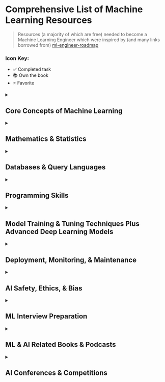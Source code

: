 # Comprehensive List of Machine Learning Resources

> Resources (a majority of which are free) needed to become a Machine Learning Engineer which were inspired by (and many links borrowed from) [ml-engineer-roadmap](https://github.com/enkaranfiles/Machine-Learning-Engineer-Roadmap)

### Icon Key:
- ✅ Completed task
- 📚 Own the book
- ⭐️ Favorite

<details>
<summary><h2>Core Concepts of Machine Learning</h2></summary>

### Fundamentals
- **General ML:**
  - [The cold start problem: how to break into machine learning](https://towardsdatascience.com/the-cold-start-problem-how-to-break-into-machine-learning-732ee9fedf1d) ✅
  - [How to Start Learning Machine Learning?](https://www.geeksforgeeks.org/how-to-start-learning-machine-learning/) ✅
  - [How you can get a world-class machine learning education for free](https://elitedatascience.com/learn-machine-learning#step-0) ✅
  - [Getting Started with Applied Machine Learning](https://machinelearningmastery.com/start-here/#getstarted) ✅
  - [Get started with AI and machine learning in 3 months](https://medium.com/@gordicaleksa/get-started-with-ai-and-machine-learning-in-3-months-5236d5e0f230) ✅ ⭐️
  - [HarvardX: Data Science: Machine Learning](https://www.edx.org/learn/machine-learning/harvard-university-data-science-machine-learning) 

- **Deep Learning:**
  - [MIT 6.S191: Introduction to Deep Learning Playlist](https://www.youtube.com/playlist?list=PLtBw6njQRU-rwp5__7C0oIVt26ZgjG9NI) ⭐️
  - [Inside Deep Learning: Math, Algorithms, Models](https://a.co/d/02Fq4g2S) 📚
  - [Generative Deep Learning: Teaching Machines To Paint, Write, Compose, and Play](https://a.co/d/05eavlbG) 
  - [Practical Deep Learning for Coders](https://course.fast.ai) 
  - [NYU Deep Learning Course Series](https://www.youtube.com/watch?v=0bMe_vCZo30&list=PLLHTzKZzVU9eaEyErdV26ikyolxOsz6mq)

### Learning Paradigms
- **Supervised Learning:**
  - [The Supervised Learning Workshop: A New, Interactive Approach to Understanding Supervised Learning Algorithms, 2nd Edition](https://a.co/d/0j5D1QiC)
  - [The Hundred-Page Machine Learning Book](https://a.co/d/0bPoJHC8)
  - [Supervised Learning Crash Course](https://www.youtube.com/watch?v=4qVRBYAdLAo)✅

- **Unsupervised Learning:**
  - [Hands-On Unsupervised Learning Using Python: How to Build Applied Machine Learning Solutions from Unlabeled Data](https://a.co/d/0aVPVWBQ)
  - [Unsupervised learning explained](https://www.youtube.com/watch?v=lEfrr0Yr684)✅
  - [Unsupervised Learning Crash Course](https://www.youtube.com/watch?v=JnnaDNNb380)✅

### Essential Libraries
- **Numpy:**
  - [Python NumPy tutorials for Beginners](https://www.youtube.com/watch?v=GB9ByFAIAH4)
  - [NumPy Tutorial : Numpy Full Course](https://www.youtube.com/watch?v=8Y0qQEh7dJg)
  - [Introduction to Numerical Computing with NumPy](https://www.youtube.com/watch?v=ZB7BZMhfPgk)

- **Pandas:**
  - [Complete Python Pandas Data Science Tutorial! (Reading CSV/Excel files, Sorting, Filtering, Groupby)](https://www.youtube.com/watch?v=vmEHCJofslg)
  - [Introduction to Data Processing in Python with Pandas | SciPy 2019 Tutorial | Daniel Chen](https://www.youtube.com/watch?v=5rNu16O3YNE)
  - [Solving real world data science tasks with Python Pandas!](https://www.youtube.com/watch?v=eMOA1pPVUc4)
  - [Python Pandas Tutorial (Part 1): Getting Started with Data Analysis - Installation and Loading Data](https://www.youtube.com/watch?v=ZyhVh-qRZPA&list=PL-osiE80TeTsWmV9i9c58mdDCSskIFdDS)

- **Scikit-learn:**
  - [Machine Learning with PyTorch and Scikit-Learn](https://a.co/d/03kjoWyM) 📚
  - [Data Science from Scratch: First Principles with Python](https://a.co/d/02awIyRQ)
  - [Scikit-Learn Course - Machine Learning in Python Tutorial](https://www.youtube.com/watch?v=pqNCD_5r0IU)
  - [Real-World Python Machine Learning Tutorial w/ Scikit Learn (sklearn basics, NLP, classifiers, etc)](https://www.youtube.com/watch?v=M9Itm95JzL0)
  - [Machine Learning with Scikit-Learn, Part 1 | SciPy 2018 Tutorial | Lemaitre and Grisel](https://www.youtube.com/watch?v=4PXAztQtoTg)
  - [Machine Learning with scikit-learn Part 2 | SciPy 2018 Tutorial | Lemaitre and Grisel](https://www.youtube.com/watch?v=gK43gtGh49o)
  
- **Pytorch:**
  - [PyTorch Tutorials - Complete Beginner Course Playlist](https://www.youtube.com/playlist?list=PLqnslRFeH2UrcDBWF5mfPGpqQDSta6VK4)
  - [Pytorch Tutorial - Setting up a Deep Learning Environment (Anaconda & PyCharm)](https://www.youtube.com/watch?v=2S1dgHpqCdk&list=PLhhyoLH6IjfxeoooqP9rhU3HJIAVAJ3Vz)
  - [Programming PyTorch for Deep Learning: Creating and Deploying Deep Learning Applications](https://a.co/d/0bT9Vh8Q)
  - [Deep Learning with PyTorch: Build, train, and tune neural networks using Python tools](https://a.co/d/0iJWdouw)
  - [PyTorch - Python Deep Learning Neural Network API Series](https://www.youtube.com/playlist?list=PLZbbT5o_s2xrfNyHZsM6ufI0iZENK9xgG)
  - [Pytorch Official Repository Code Examples](https://github.com/pytorch/examples)
  - [Pytorch Official Repisitory Tutorials](https://github.com/pytorch/tutorials)
  - [Pytorch Code Examples](https://github.com/yunjey/pytorch-tutorial)

- **Tensorflow & Keras:**
  - [Hands-On Machine Learning with Scikit-Learn, Keras, and TensorFlow: Concepts, Tools, and Techniques to Build Intelligent Systems](https://a.co/d/04EULzBl)
  - [TensorFlow - Python Deep Learning Neural Network API Playlist](https://www.youtube.com/playlist?list=PLZbbT5o_s2xrwRnXk_yCPtnqqo4_u2YGL)
  - [Udacity: Intro to TensorFlow for Deep Learning](https://www.udacity.com/course/intro-to-tensorflow-for-deep-learning--ud187)
  - [Deep Learning with Swift for TensorFlow](https://a.co/d/0bcGgzme) 📚

### Advanced Topics
- **Neural Networks:**
  - [Neural Networks by 3Blue1Brown](https://www.youtube.com/watch?v=aircAruvnKk&list=PLZHQObOWTQDNU6R1_67000Dx_ZCJB-3pi) ✅ ⭐️
  - [Beginner Introduction to Neural Networks Playlist](https://www.youtube.com/playlist?list=PLxt59R_fWVzT9bDxA76AHm3ig0Gg9S3So)
  - [CS231n Winter 2016 Playlist](https://www.youtube.com/playlist?list=PLkt2uSq6rBVctENoVBg1TpCC7OQi31AlC)
  - [Make Your Own Neural Network](https://a.co/d/0fJAUlJz)
  - [Neural Networks and Deep Learning: A Textbook](https://a.co/d/00X5CE4c)
  - [Deep Learning (Adaptive Computation and Machine Learning series)](https://a.co/d/0cmGSaV1)📚
  - [Neural Network Full Course | Neural Network Tutorial For Beginners | Neural Networks | Simplilearn](https://www.youtube.com/watch?v=ob1yS9g-Zcs)
  - [Neural networks Playlist](https://www.youtube.com/playlist?list=PLZHQObOWTQDNU6R1_67000Dx_ZCJB-3pi)
 
- **Natural Language Processing:**
  - [Natural Language Processing with Transformers: Building Language Applications with Hugging Face](https://a.co/d/03yiWqiQ)
  - [Stanford CS224U: Natural Language Understanding | Spring 2019 Playlist](https://www.youtube.com/playlist?list=PLoROMvodv4rObpMCir6rNNUlFAn56Js20)
  - [Stanford CS224N: Stanford CS224N: NLP with Deep Learning | Winter 2019 Playlist](https://www.youtube.com/playlist?list=PLoROMvodv4rOhcuXMZkNm7j3fVwBBY42z)
  - [CMU Low-resource NLP Bootcamp 2020 Playlist](https://www.youtube.com/playlist?list=PL8PYTP1V4I8A1CpCzURXAUa6H4HO7PF2c)
  - [CMU Multilingual NLP 2020 Class](http://demo.clab.cs.cmu.edu/11737fa20/)

- **Generative AI:**
  - [Prompt Engineering Overview](https://www.youtube.com/watch?v=dOxUroR57xs)
  - [Generative AI for Beginners (Version 2) - A Course](https://github.com/microsoft/generative-ai-for-beginners)
  - [OpenAI Prompt Engineering](https://platform.openai.com/docs/guides/prompt-engineering)
  - [Your AI Product Needs Evals](https://hamel.dev/blog/posts/evals)
  - [Prompting Fundamentals and How to Apply them Effectively](https://eugeneyan.com/writing/prompting/)
  - [Task-Specific LLM Evals that Do & Don't Work](https://eugeneyan.com/writing/evals/)
  - [LLM From the Trenches: 10 Lessons Learned Operationalizing Models at GoDaddy](https://www.godaddy.com/resources/news/llm-from-the-trenches-10-lessons-learned-operationalizing-models-at-godaddy#h-3-prompts-aren-t-portable-across-models)
  - [Prompt Engineering | Lil'Log](https://lilianweng.github.io/posts/2023-03-15-prompt-engineering/)
  - [Prompt Engineering 201: Advanced methods and toolkits](https://amatria.in/blog/prompt201)
  - [Building and Evaluating Advanced RAG Applications](https://www.deeplearning.ai/short-courses/building-evaluating-advanced-rag/)
  - [Efficiently Serving LLMs](https://www.deeplearning.ai/short-courses/efficiently-serving-llms/)
  - [Finetuning Large Language Models](https://www.deeplearning.ai/short-courses/finetuning-large-language-models/)
  - [Reinforcement Learning from Human Feedback](https://www.deeplearning.ai/short-courses/reinforcement-learning-from-human-feedback)
  - [Advanced Retrieval for AI with Chroma](https://www.deeplearning.ai/short-courses/advanced-retrieval-for-ai/)
  - [Automated Testing for LLMOps](https://www.deeplearning.ai/short-courses/automated-testing-llmops/)
  - [Red Teaming LLM Applications](https://www.deeplearning.ai/short-courses/red-teaming-llm-applications/)
  - [LLMOps: Building Real-World Applications With Large Language Models](https://www.comet.com/site/llm-course/)
  - [Large Language Models with Semantic Search](https://www.deeplearning.ai/short-courses/large-language-models-semantic-search)
  - [Intro to Large Language Models](https://www.youtube.com/watch?v=zjkBMFhNj_g)
  - [Let's build the GPT Tokenizer](https://www.youtube.com/watch?v=zduSFxRajkE)
  - [A Hackers' Guide to Language Models](https://www.youtube.com/watch?v=jkrNMKz9pWU)
  - [A Survey of Techniques for Maximizing LLM Performance](https://www.youtube.com/watch?v=ahnGLM-RC1Y)
  - [Building Blocks for LLM Systems & Products: Eugene Yan](https://www.youtube.com/watch?v=LzeC1AQ-U5o)
 
### Datasets
- [U.S. Dovernment Datasets](https://data.gov)
- [UC Irvine Machine Learning Dataset Repository](https://archive.ics.uci.edu)
- [GitHub list of public datasets](https://github.com/awesomedata/awesome-public-datasets)
- [70+ machine Learning Datasets](https://data-flair.training/blogs/machine-learning-datasets/)
- [Article on Beginner Level Datasets](https://medium.com/machine-learning-india/getting-started-in-data-science-beginner-level-datasets-376ffe60c6fe)
</details>

</details><details><summary><h2>Mathematics & Statistics</h2></summary>
 
### Basics
- [Essential Math for Data Science: Take Control of Your Data with Fundamental Linear Algebra, Probability, and Statistics](https://a.co/d/0fqGWArP) 📚
- [Broadcasting](https://cs231n.github.io/python-numpy-tutorial/#numpy-broadcasting)
- [Voronoi Diagrams Explained](https://builtin.com/data-science/voronoi-diagram)

### Linear Algebra
- https://github.com/fastai/numerical-linear-algebra
- [Essence of linear algebra Playlist](https://www.youtube.com/playlist?list=PLZHQObOWTQDPD3MizzM2xVFitgF8hE_ab)
- [Mathematics for Machine Learning - Linear Algebra Playlist](https://www.youtube.com/playlist?list=PLiiljHvN6z1_o1ztXTKWPrShrMrBLo5P3)
- [Linear Algebra and Optimization for Machine Learning: A Textbook](https://a.co/d/0gAB515I)

### Calculus
- [Essence of calculus Playlist](https://www.youtube.com/playlist?list=PLZHQObOWTQDMsr9K-rj53DwVRMYO3t5Yr)

### Probability & Statistics
- [Statistics PL14 - Simple Linear Regression Playlist](https://www.youtube.com/playlist?list=PLIeGtxpvyG-LoKUpV0fSY8BGKIMIdmfCi)
- [Statistics Fundamentals](https://www.youtube.com/playlist?list=PLblh5JKOoLUK0FLuzwntyYI10UQFUhsY9)
- [Statistics - A Full University Course on Data Science Basics](https://www.youtube.com/watch?v=xxpc-HPKN28)
- [Probability Playlist](https://www.youtube.com/playlist?list=PLC58778F28211FA19)
- [Bayesian Statistics Made Simple | Scipy 2019 Tutorial | Allen Downey](https://www.youtube.com/watch?v=-X0BiV9n_fQ)
- [Think Stats: Exploratory Data Analysis](https://a.co/d/0aDqJBfV)
- [Practical Statistics for Data Scientists: 50+ Essential Concepts Using R and Python](https://a.co/d/0ePVRrzN)
- [Naked Statistics: Stripping the Dread from the Data](https://a.co/d/0j6upKtk)
- [Machine Learning: A Probabilistic Perspective (Adaptive Computation and Machine Learning series)](https://a.co/d/054HGCOU)
- [Pattern Recognition and Machine Learning (Information Science and Statistics)](https://a.co/d/05EwUSsG)
- [The Elements of Statistical Learning: Data Mining, Inference, and Prediction, Second Edition (Springer Series in Statistics)](https://a.co/d/048KNpku)
- [Mathematics for Machine Learning](https://mml-book.github.io/)
- [An Introduction to Linear Regression Analysis](https://www.youtube.com/watch?v=zPG4NjIkCjc) ✅

</details><details><summary><h2>Databases & Query Languages</h2></summary>
  
- **Database Concepts:**
  - [Designing Data-Intensive Applications: The Big Ideas Behind Reliable, Scalable, and Maintainable Systems](https://a.co/d/0gnicFTy)
  - [Column vs Row Oriented Databases](https://www.youtube.com/watch?v=Vw1fCeD06YI)
  - [SQL vs NoSQL or MySQL vs MongoDB](https://www.youtube.com/watch?v=ZS_kXvOeQ5Y)
    
- **SQL & Relational Databases:**
  - [Full MySQL Course for Beginners Playlist](https://www.youtube.com/playlist?list=PLyuRouwmQCjlXvBkTfGeDTq79r9_GoMt9)
    
- **NoSQL Databases:**
  - [Redis Crash Course Tutorial](https://www.youtube.com/watch?v=Hbt56gFj998)
  - [5 Redis Use Cases with Gur Dotan - Redis Labs](https://www.youtube.com/watch?v=znjGckK8abw)
    
- **Vector Databases:**
  - [Why are vector databases so FAST?](https://www.youtube.com/watch?v=cpLi-82koFM)
  - [Vector Databases simply explained! (Embeddings & Indexes)](https://www.youtube.com/watch?v=dN0lsF2cvm4)
  - [Pinecomb User Guide Playlist](https://www.youtube.com/playlist?list=PLRLVhGQeJDTLiw-ZJpgUtZW-bseS2gq9-)
  - [DeepLearning.AI: Vector Databases: from Embeddings to Applications](https://www.deeplearning.ai/short-courses/vector-databases-embeddings-applications/)
</details>

</details><details><summary><h2>Programming Skills</h2></summary>
 
### Data Structures & Algorithms
- [Grokking Algorithms: An Illustrated Guide for Programmers and Other Curious People](https://a.co/d/01VSUve4)
- [Machine Learning Algorithms](https://www.youtube.com/watch?v=NUXdtN1W1FE&list=PLEiEAq2VkUULNa6MHQAZSOBxzB6HHFXj4)

### Languages
- **Python:**
  - [The Python Tutorial](https://docs.python.org/3/tutorial/)
  - [Python for Data Analysis: Data Wrangling with pandas, NumPy, and Jupyter](https://a.co/d/0gzV89xk) 📚
  - [Automate The Boring Stuff with Python](https://automatetheboringstuff.com/)
  - [Python Crash Course, 3rd Edition: A Hands-On, Project-Based Introduction to Programming](https://a.co/d/09Tjn2fs)
  - [Learning Python: Powerful Object-Oriented Programming](https://a.co/d/05v9dcRE)
  - [Python OOP Tutorials - Working with Classes Playlist](https://www.youtube.com/playlist?list=PL-osiE80TeTsqhIuOqKhwlXsIBIdSeYtc)
  - [Python Object Oriented Programming (OOP) - For Beginners](https://www.youtube.com/watch?v=JeznW_7DlB0)
  - [Object Oriented Programming (OOP) in Python](https://www.youtube.com/watch?v=MikphENIrOo)
  - [Advanced Python - Complete Course Playlist](https://www.youtube.com/playlist?list=PLqnslRFeH2UqLwzS0AwKDKLrpYBKzLBy2)

- **C++:**
  - [C++ Tutorial Playlist](https://www.youtube.com/playlist?list=PLGLfVvz_LVvQ9S8YSV0iDsuEU8v11yP9M)
  - [C++ Programming All-in-One Tutorial Series (10 HOURS!)](https://www.youtube.com/watch?v=_bYFu9mBnr4)

- **Java:**
  - [Easy to Advanced Data Structure using Java](https://www.youtube.com/watch?v=RBSGKlAvoiM&t=10854s)

- **R:**

### Software design & Architecture
- [Designing Machine Learning Systems: An Iterative Process for Production-Ready Applications](https://a.co/d/0iO9WJJB) 📚
- [Software Design Basics Playlist](https://www.youtube.com/playlist?list=PLzMcBGfZo4-nVu4ANTe7NuU0Ny6_oyQmV)
- [A Philosophy of Software Design | John Ousterhout | Talks at Google](https://www.youtube.com/watch?v=bmSAYlu0NcY)
- [Martin Fowler - Software Design in the 21st Century](https://www.youtube.com/watch?v=6wDoopbtEqk)
- [Becoming a better developer by using the SOLID design principles by Katerina Trajchevska](https://www.youtube.com/watch?v=rtmFCcjEgEw)

### Design Patterns
- [Design Patterns in Object Oriented Programming Playlist](https://www.youtube.com/playlist?list=PLrhzvIcii6GNjpARdnO4ueTUAVR9eMBpc)
- [Design Patterns in Python by Peter Ullrich](https://www.youtube.com/watch?v=bsyjSW46TDg&t=966s)

</details><details><summary><h2>Model Training & Tuning Techniques Plus Advanced Deep Learning Models</h2></summary>
 
- [Article on Life Cycle of a Data Science Project](https://medium.com/machine-learning-india/the-life-cycle-of-a-data-science-project-d614d8d233b7) ✅
- [Adam: A Method for Stochastic Optimization](https://arxiv.org/abs/1412.6980)
- [Batch Normalization: Accelerating Deep Network Training by Reducing Internal Covariate Shift](https://arxiv.org/abs/1502.03167)
- [Layer Normalization](https://arxiv.org/abs/1607.06450)
- [Intriguing properties of neural networks](https://arxiv.org/abs/1312.6199)
- [Transformer-XL: Attentive Language Models Beyond a Fixed-Length Context](https://arxiv.org/abs/1901.02860)
- [Autoformalization with Large Language Models](https://arxiv.org/abs/2205.12615)
- [Memorizing Transformers](https://arxiv.org/abs/2203.08913)
- [Which Algorithmic Choices Matter at Which Batch Sizes? Insights From a Noisy Quadratic Model](https://arxiv.org/abs/1907.04164)
- [Tensor Programs V: Tuning Large Neural Networks via Zero-Shot Hyperparameter Transfer](https://arxiv.org/abs/2203.03466)
- [A Simple Framework for Contrastive Learning of Visual Representations](https://arxiv.org/abs/2002.05709)

</details><details><summary><h2>Deployment, Monitoring, & Maintenance</h2></summary>
 
### MLOps
- [What are MLOps and Why Does it Matter?](https://medium.com/@ODSC/what-are-mlops-and-why-does-it-matter-8cff060d4067) ✅
- [MLOps: Overview of Machine Learning Operations on the Cloud | AISC](https://www.youtube.com/watch?v=VU5Em1qkWDU)
- [Machine Learning Design Patterns: Solutions to Common Challenges in Data Preparation, Model Building, and MLOps](https://a.co/d/aMYSdSu)
- [MLOps Manifesto with Luke Marsden from Dotscience](https://www.youtube.com/watch?v=hqxQO7MoQIE&list=PL3vkEKxWd-uvXEsuCAEfQhdvDRc7X_jOx)
- [ML Ops: Machine Learning as an Engineering Discipline](https://towardsdatascience.com/ml-ops-machine-learning-as-an-engineering-discipline-b86ca4874a3f)
- [MLOps with Ray: Best Practices and Strategies for Adopting Machine Learning Operations](https://a.co/d/0e4j5ycK)

### Testing
- [Python Testing with pytest: Simple, Rapid, Effective, and Scalable](https://a.co/d/9h1Tl3h)
- [Python Testing 101 with pytest](https://www.youtube.com/watch?v=etosV2IWBF0)
- [Testing your Python Code with PyTest | Scipy 2019 Tutorial | John Leeman, Ryan May](https://www.youtube.com/watch?v=LX2ksGYXJ80)

### Cloud Computing
- [Cloud Computing Tutorial For Beginners](https://www.youtube.com/watch?v=EN4fEbcFZ_E)
- [What is serverless?](https://www.youtube.com/watch?v=vxJobGtqKVM)
- [Introduction to AWS Lambda & Serverless Applications](https://www.youtube.com/watch?v=EBSdyoO3goc)

### Containerization 
- [Tutorial for Beginners - A Full DevOps Course on How to Run Applications in Containers](https://www.youtube.com/watch?v=fqMOX6JJhGo)
- [Docker Tutorial for Beginners](https://www.youtube.com/watch?v=3c-iBn73dDE)
- [Simplify All the Things with Docker Compose](https://www.youtube.com/watch?v=QeQ2MH5f_BE)
- [Kubernetes Beginner Tutorials Playlist](https://www.youtube.com/playlist?list=PLhW3qG5bs-L8EU_Oocu6RkNPpYpaamtXX)

### API Development
- [Learn Flask for Python - Full Tutorial](https://www.youtube.com/watch?v=Z1RJmh_OqeA)
- [Python REST API Tutorial - Building a Flask REST API](https://www.youtube.com/watch?v=GMppyAPbLYk)
- [How to deploy machine learning models into production](https://www.youtube.com/watch?v=-UYyyeYJAoQ)

</details><details><summary><h2>AI Safety, Ethics, & Bias</h2></summary>
 
- [Center for AI Safety](https://www.safe.ai)
- [Stanford Center for AI Safety](https://aisafety.stanford.edu)
- ["The Alignment Problem: Machine Learning and Human Values" by Brian Christian](https://brianchristian.org/the-alignment-problem)
- ["Superintelligence: Paths, Dangers, Strategies" by Nick Bostrom](https://amazon.com/Superintelligence-Paths-Dangers-Strategies-Nick-Bostrom/dp/0198739834)
- [Concrete Problems in AI Safety](https://arxiv.org/abs/1606.06565)
- [AI Safety Research at OpenAI](https://openai.com/research)
- [AI Alignment Forum](https://alignmentforum.org)
- [Center for Human-Compatible AI](https://humancompatible.ai)
- [Future of Humanity Institute at Oxford University](https://fhi.ox.ac.uk)
- [Ethics of Artificial Intelligence and Robotics](https://plato.stanford.edu/entries/ethics-ai)
- [Machine Intelligence Research Institute (MIRI)](https://intelligence.org)
- [Roman Yampolskiy: Dangers of Superintelligent AI | Lex Fridman Podcast](https://www.youtube.com/watch?v=NNr6gPelJ3E)

</details><details><summary><h2>ML Interview Preparation</h2></summary> 
 
- [Machine Learning Interviews by Susan Shu Chang](https://a.co/d/09J99BH3) 📚
- https://github.com/alexeygrigorev/data-science-interviews
- [Introduction to Machine Learning Interviews Book](https://huyenchip.com/ml-interviews-book/)

</details><details><summary><h2>ML & AI Related Books & Podcasts </h2></summary>
 
- [Quick Start Guide to Large Language Models: Strategies and Best Practices for Using ChatGPT and Other LLMs](https://a.co/d/0d3Btiqm) 📚
- [Deep Learning (Adaptive Computation and Machine Learning series)](https://a.co/d/06t5y3xr) 📚
- [The Coming Wave](https://a.co/d/08w5jQQU) 📚
- [Superintelligence: Paths, Dangers, Strategies](https://a.co/d/0czbkhMV)
- [One year of deep learning](https://www.fast.ai/2019/01/02/one-year-of-deep-learning/) ✅
- [Aravind Srinivas: Perplexity CEO on Future of AI, Search & the Internet | Lex Fridman Podcast](https://www.youtube.com/watch?v=e-gwvmhyU7A) ✅
- [Becoming a Data Head: How to Think, Speak, and Understand Data Science, Statistics, and Machine Learning](https://a.co/d/08OHdpNh)
- [Everything Is Predictable: How Bayesian Statistics Explain Our World](https://a.co/d/0fvOBZ6q)
- [Gödel, Escher, Bach: An Eternal Golden Braid](https://a.co/d/0eLGaTHc)
- [Book of Why](https://a.co/d/0iBcoV4d)
- [Great YT channel to learn more about ML](https://www.youtube.com/@deeplizard)
- [Data Science (The MIT Press Essential Knowledge series)](https://a.co/d/0ilRs9sz)
- [DeepSeek, China, OpenAI, NVIDIA, xAI, TSMC, Stargate, and AI Megaclusters | Lex Fridman Podcast #459](https://www.youtube.com/watch?v=_1f-o0nqpEI) ✅

</details><details><summary><h2>AI Conferences & Competitions</h2></summary>
 
- [ICML (International Conference on Machine Learning)](https://icml.cc)
- [Association for the Advancement of Artificial Intelligence (AAAI)](https://aaai.org)
- [Kaggle](https://www.kaggle.com)
- [Codalab](https://codalab.org)
